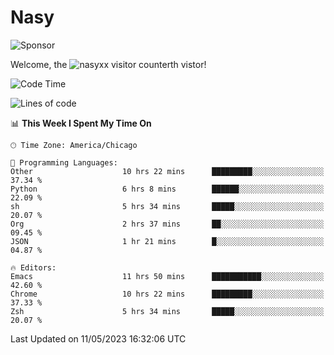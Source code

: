 # Nasy

<!--
<p align="center">
<img height="200" src="https://github-readme-stats.vercel.app/api?username=nasyxx&count_private=true&show_icons=true&theme=dracula&include_all_commits=true"/>
<img height="200" src="https://github-readme-stats.vercel.app/api/top-langs/?username=nasyxx&theme=dracula&hide=html,jupyter+notebook&count_private=true&show_icons=true"/>
</p>

  
----------------
-->

![Sponsor](https://img.shields.io/static/v1.svg?label=Sponsor&message=%E2%9D%A4&logo=GitHub&style=flat&color=pink)
 
Welcome, the ![nasyxx visitor counter](https://count.getloli.com/get/@nasyxx?theme=rule34)th vistor!
 
<!--START_SECTION:waka-->
![Code Time](http://img.shields.io/badge/Code%20Time-3%2C505%20hrs%2054%20mins-blue)

![Lines of code](https://img.shields.io/badge/From%20Hello%20World%20I%27ve%20Written-6.2%20million%20lines%20of%20code-blue)

📊 **This Week I Spent My Time On** 

```text
🕑︎ Time Zone: America/Chicago

💬 Programming Languages: 
Other                    10 hrs 22 mins      █████████░░░░░░░░░░░░░░░░   37.34 % 
Python                   6 hrs 8 mins        ██████░░░░░░░░░░░░░░░░░░░   22.09 % 
sh                       5 hrs 34 mins       █████░░░░░░░░░░░░░░░░░░░░   20.07 % 
Org                      2 hrs 37 mins       ██░░░░░░░░░░░░░░░░░░░░░░░   09.45 % 
JSON                     1 hr 21 mins        █░░░░░░░░░░░░░░░░░░░░░░░░   04.87 % 

🔥 Editors: 
Emacs                    11 hrs 50 mins      ███████████░░░░░░░░░░░░░░   42.60 % 
Chrome                   10 hrs 22 mins      █████████░░░░░░░░░░░░░░░░   37.33 % 
Zsh                      5 hrs 34 mins       █████░░░░░░░░░░░░░░░░░░░░   20.07 % 
```


 Last Updated on 11/05/2023 16:32:06 UTC
<!--END_SECTION:waka-->

<!-- ![visitors](https://visitor-badge.laobi.icu/badge?page_id=nasyxx.nasyxx) -->
